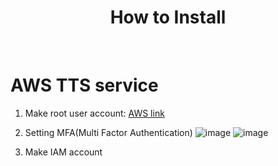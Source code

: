 <h1 align="center"> How to Install </h1> <br>

# AWS TTS service
1. Make root user account: [AWS link](https://aws.amazon.com/ko/)

2. Setting MFA(Multi Factor Authentication)
![image](https://github.com/kmw4097/OCR/assets/98750892/5a766081-15d8-4464-9f51-7f14b057f6c2)
![image](https://github.com/kmw4097/OCR/assets/98750892/c9fd5859-9dc6-4900-a584-dc26c5dff476)

3. Make IAM account


